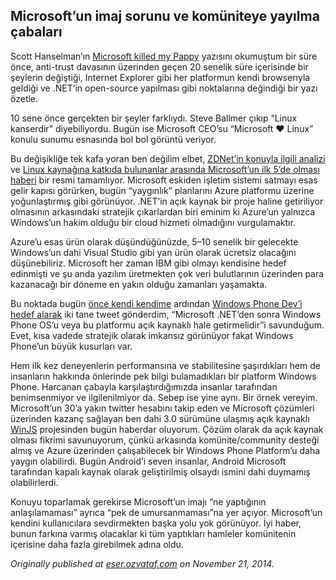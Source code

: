 ## Microsoft’un imaj sorunu ve komüniteye yayılma çabaları

Scott Hanselman’ın [Microsoft killed my Pappy](http://www.hanselman.com/blog/microsoftkilledmypappy.aspx) yazısını okumuştum bir süre önce, anti-trust davasının üzerinden geçen 20 senelik süre içerisinde bir şeylerin değiştiği, Internet Explorer gibi her platformun kendi browserıyla geldiği ve .NET’in open-source yapılması gibi noktalarına değindiği bir yazı özetle.

10 sene önce gerçekten bir şeyler farklıydı. Steve Ballmer çıkıp “Linux kanserdir” diyebiliyordu. Bugün ise Microsoft CEO’su “Microsoft ❤ Linux” konulu sunumu esnasında bol bol görüntü veriyor.

Bu değişikliğe tek kafa yoran ben değilim elbet, [ZDNet’in konuyla ilgili analizi](http://www.zdnet.com/why-microsoft-loves-linux-7000035218/) ve [Linux kaynağına katkıda bulunanlar arasında Microsoft’un ilk 5’de olması haberi](http://www.zdnet.com/blog/open-source/top-five-linux-contributor-microsoft/9254) bir resmi tamamlıyor. Microsoft eskiden işletim sistemi satmayı esas gelir kapısı görürken, bugün “yaygınlık” planlarını Azure platformu üzerine yoğunlaştırmış gibi görünüyor. .NET’in açık kaynak bir proje haline getiriliyor olmasının arkasındaki stratejik çıkarlardan biri eminim ki Azure’un yalnızca Windows’un hakim olduğu bir cloud hizmeti olmadığını vurgulamaktır.

Azure’u esas ürün olarak düşündüğünüzde, 5–10 senelik bir gelecekte Windows’un dahi Visual Studio gibi yan ürün olarak ücretsiz olacağını düşünebiliriz. Microsoft her zaman IBM gibi olmayı kendisine hedef edinmişti ve şu anda yazılım üretmekten çok veri bulutlarının üzerinden para kazanacağı bir döneme en yakın olduğu zamanları yaşamakta.

Bu noktada bugün [önce kendi kendime](https://twitter.com/eserozvataf/status/535721572590702593) ardından [Windows Phone Dev’i hedef alarak](https://twitter.com/eserozvataf/status/535723292246962176) iki tane tweet gönderdim, “Microsoft .NET’den sonra Windows Phone OS’u veya bu platformu açık kaynaklı hale getirmelidir”i savunduğum. Evet, kısa vadede stratejik olarak imkansız görünüyor fakat Windows Phone’un büyük kusurları var.

Hem ilk kez deneyenlerin performansına ve stabilitesine şaşırdıkları hem de insanların hakkında önlerinde pek bilgi bulamadıkları bir platform Windows Phone. Harcanan çabayla karşılaştırdığımızda insanlar tarafından benimsenmiyor ve ilgilenilmiyor da. Sebep ise yine aynı. Bir örnek vereyim. Microsoft’un 30’a yakın twitter hesabını takip eden ve Microsoft çözümleri üzerinden kazanç sağlayan ben dahi 3.0 sürümüne ulaşmış açık kaynaklı [WinJS](http://try.buildwinjs.com/) projesinden bugün haberdar oluyorum. Çözüm olarak da açık kaynak olması fikrimi savunuyorum, çünkü arkasında komünite/community desteği almış ve Azure üzerinden çalışabilecek bir Windows Phone Platform’u daha yaygın olabilirdi. Bugün Android’i seven insanlar, Android Microsoft tarafından kapalı kaynak olarak geliştirilmiş olsaydı ismini dahi duymamış olabilirlerdi.

Konuyu toparlamak gerekirse Microsoft’un imajı “ne yaptığının anlaşılamaması” ayrıca “pek de umursanmaması”na yer açıyor. Microsoft’un kendini kullanıcılara sevdirmekten başka yolu yok görünüyor. İyi haber, bunun farkına varmış olacaklar ki tüm yaptıkları hamleler komünitenin içerisine daha fazla girebilmek adına oldu.

*Originally published at* [*eser.ozvataf.com*](http://eser.ozvataf.com/microsoftun-imaj-sorunu-ve-komuniteye-yayilma-cabalari/) *on November 21, 2014.*